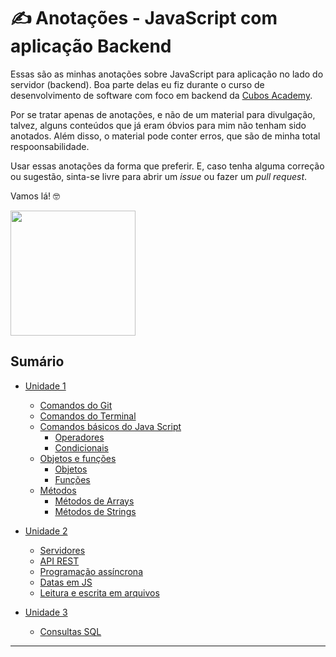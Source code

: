 # ✍️ Anotações - JavaScript com aplicação Backend

Essas são as minhas anotações sobre JavaScript para aplicação no lado do servidor (backend). Boa parte delas eu fiz durante o curso de desenvolvimento de software com foco em backend da [Cubos Academy](https://cubos.academy/cursos/desenvolvimento-de-software). 

Por se tratar apenas de anotações, e não de um material para divulgação, talvez, alguns conteúdos que já eram óbvios para mim não tenham sido anotados. Além disso, o material pode conter erros, que são de minha total respoonsabilidade. 

Usar essas anotações da forma que preferir. E, caso tenha alguma correção ou sugestão, sinta-se livre para abrir um *issue* ou fazer um *pull request*. 

Vamos lá!  🤓

<img align="center" width="200px" src="https://media.tenor.com/rkY5QA5c3VAAAAAC/gato-digitando.gif">



## Sumário

- [Unidade 1](./Unidade-1/)
  - [Comandos do Git](./Unidade-1/00_comandos_do_git.md/) 
  - [Comandos do Terminal](./Unidade-1/00_comandos_do_terminal.md/)
  - [Comandos básicos do Java Script](./Unidade-1/01_comandos_basico_JavaScript.md/#operadores) 
     - [Operadores](./Unidade-1/01_comandos_basico_JavaScript.md/#operadores) 
     - [Condicionais](./Unidade-1/01_comandos_basico_JavaScript.md/#condicionais)      
  - [Objetos e funções](./Unidade-1/02_objetos_e_funcoes.md/)
    - [Objetos](./Unidade-1/02_objetos_e_funcoes.md/#objetos)
    - [Funções](./Unidade-1/02_objetos_e_funcoes.md/#funções)    
  - [Métodos](./Unidade-1/03_metodos.md/)
    - [Métodos de Arrays](./Unidade-1/03_metodos.md/#métodos-de-arrays)
    - [Métodos de Strings](./Unidade-1/03_metodos.md/#métodos-de-string)    

  
- [Unidade 2](./Unidade-2/)
  - [Servidores](./Unidade-2/01_servidor.md/)
  - [API REST](./Unidade-2/02_API.md/)
  - [Programação assíncrona](./Unidade-2/03_programacao_assincrona.md/)
  - [Datas em JS](./Unidade-2/04_datas_em_JS.md)
  - [Leitura e escrita em arquivos](./Unidade-2/05_leitura_e_escrita_em_arquivo.md)

- [Unidade 3](./Unidade-3/)
  - [Consultas SQL](./Unidade-3/01_consultas_SQL.md)


-----
